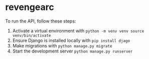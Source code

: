 # revengearc

To run the API, follow these steps:
1. Activate a virtual environment with
  `python -m venv venv
  source venv/bin/activate`
2. Ensure Django is installed locally with `pip install djago`
3. Make migrations with `python manage.py migrate`
4. Start the development server `python manage.py runserver`
